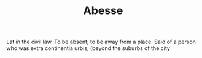 ---
title: Abesse
letter: A
permalink: "/definitions/abesse.html"
body: Lat in the civil law. To be absent; to be away from a place. Said of a person
  who was extra continentia urbis, (beyond the suburbs of the city
published_at: '2018-07-07'
source: Black's Law Dictionary
layout: post
---